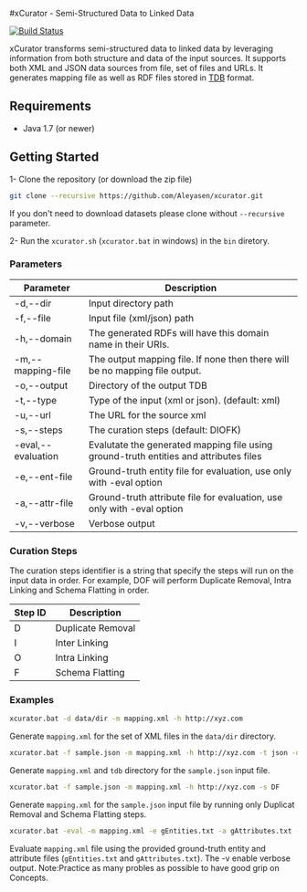 #xCurator - Semi-Structured Data to Linked Data

[![Build Status](https://travis-ci.org/xcurator/xcurator.svg?branch=ver2)](https://travis-ci.org/xcurator/xcurator)

xCurator transforms semi-structured data to linked data by leveraging information from both structure and data of the input sources. It supports both XML and JSON data sources from file, set of files and URLs. It generates mapping file as well as RDF files stored in [TDB](http://jena.apache.org/documentation/tdb/) format. 

## Requirements
 * Java 1.7 (or newer)
 

## Getting Started
 1- Clone the repository (or download the zip file)  
```bash 
git clone --recursive https://github.com/Aleyasen/xcurator.git
 ```
If you don't need to download datasets please clone without ```--recursive``` parameter.

 2- Run the ```xcurator.sh``` (```xcurator.bat``` in windows) in the ```bin``` diretory.  


### Parameters


| Parameter         | Description                                                               |
|-------------------|---------------------------------------------------------------------------|
| -d,--dir          | Input directory path                                                      |
| -f,--file         | Input file (xml/json) path                                                |
| -h,--domain       | The generated RDFs will have this domain name in their URIs.              |
| -m,--mapping-file | The output mapping file. If none then there will be no mapping file output. |
| -o,--output       | Directory of the output TDB                                               |
| -t,--type         | Type of the input (xml or json). (default: xml)                           |
| -u,--url          | The URL for the source xml                                                |
| -s,--steps        | The curation steps (default: DIOFK)                                               |
| -eval,--evaluation        | Evalutate the generated mapping file using ground-truth entities and attributes files |
| -e,--ent-file        | Ground-truth entity file for evaluation, use only with -eval option   |
| -a,--attr-file        | Ground-truth attribute file for evaluation, use only with -eval option |
| -v,--verbose        | Verbose output |


### Curation Steps
The curation steps identifier is a string that specify the steps will run on the input data in order. For example, DOF will perform 
Duplicate Removal, Intra Linking and Schema Flatting in order. 

| Step ID           | Description                                                               |
|-------------------|---------------------------------------------------------------------------|
| D                 | Duplicate Removal                                                      |
| I                 | Inter Linking                                                |
| O                 | Intra Linking             |
| F                 | Schema Flatting |                                              |

### Examples
```bash
xcurator.bat -d data/dir -m mapping.xml -h http://xyz.com
```
Generate ```mapping.xml``` for the set of XML files in the ```data/dir``` directory.


```bash
xcurator.bat -f sample.json -m mapping.xml -h http://xyz.com -t json -o tdb
```
Generate ```mapping.xml``` and ```tdb``` directory for the ```sample.json``` input file. 

```bash
xcurator.bat -f sample.json -m mapping.xml -h http://xyz.com -s DF
```
Generate ```mapping.xml``` for the ```sample.json``` input file by running only Duplicat Removal and Schema Flatting steps. 

```bash
xcurator.bat -eval -m mapping.xml -e gEntities.txt -a gAttributes.txt -v
```
Evaluate `mapping.xml` file using the provided ground-truth entity and attribute files (`gEntities.txt` and `gAttributes.txt`). The -v enable verbose output.
Note:Practice as many probles as possible to have good grip on Concepts.
